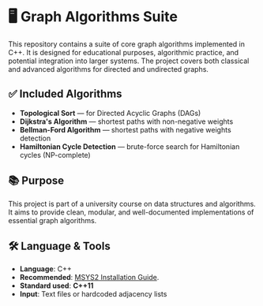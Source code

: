 # 🖥️ Graph Algorithms Suite

This repository contains a suite of core graph algorithms implemented in C++. It is designed for educational purposes, algorithmic practice, and potential integration into larger systems. The project covers both classical and advanced algorithms for directed and undirected graphs.

## ✅ Included Algorithms

- **Topological Sort** — for Directed Acyclic Graphs (DAGs)
- **Dijkstra's Algorithm** — shortest paths with non-negative weights
- **Bellman-Ford Algorithm** — shortest paths with negative weights detection
- **Hamiltonian Cycle Detection** — brute-force search for Hamiltonian cycles (NP-complete)

## 📚 Purpose

This project is part of a university course on data structures and algorithms. It aims to provide clean, modular, and well-documented implementations of essential graph algorithms.

## 🛠️ Language & Tools

- **Language**: C++
- **Recommended**: [MSYS2 Installation Guide](https://www.msys2.org/).
- **Standard used**: **C++11**
- **Input**: Text files or hardcoded adjacency lists
